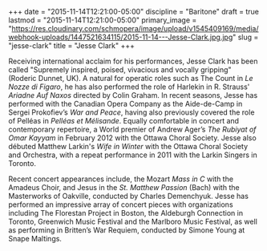 +++
date = "2015-11-14T12:21:00-05:00"
discipline = "Baritone"
draft = true
lastmod = "2015-11-14T12:21:00-05:00"
primary_image = "https://res.cloudinary.com/schmopera/image/upload/v1545409169/media/webhook-uploads/1447521634115/2015-11-14---Jesse-Clark.jpg.jpg"
slug = "jesse-clark"
title = "Jesse Clark"
+++

Receiving international acclaim for his performances, Jesse Clark has been called "Supremely inspired, poised, vivacious and vocally gripping" (Roderic Dunnet, UK). A natural for operatic roles such as The Count in *Le Nozze di Figaro*, he has also performed the role of Harlekin in R. Strauss' *Ariadne Auf Naxos* directed by Colin Graham. In recent seasons, Jesse has performed with the Canadian Opera Company as the Aide-de-Camp in Sergei Prokofiev’s *War and Peace*, having also previously covered the role of Pelléas in *Pelléas et Mélisande*. Equally comfortable in concert and contemporary repertoire, a World premier of Andrew Ager’s *The Rubiyat of Omar Kayyam* in February 2012 with the Ottawa Choral Society. Jesse also débuted Matthew Larkin's *Wife in Winter* with the Ottawa Choral Society and Orchestra, with a repeat performance in 2011 with the Larkin Singers in Toronto.

Recent concert appearances include, the Mozart *Mass in C* with the Amadeus Choir, and Jesus in the *St. Matthew Passion* (Bach) with the Masterworks of Oakville, conducted by Charles Demenchyuk. Jesse has performed an impressive array of concert pieces with organizations including The Florestan Project in Boston, the Aldeburgh Connection in Toronto, Greenwich Music Festival and the Marlboro Music Festival, as well as performing in Britten’s War Requiem, conducted by Simone Young at Snape Maltings. 
